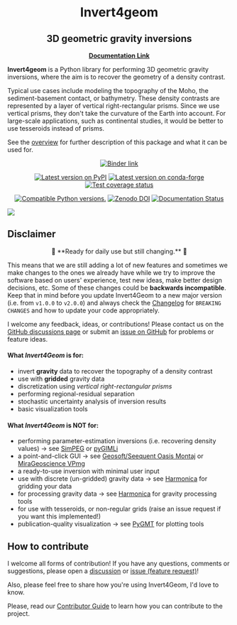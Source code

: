 <h1 align="center">Invert4geom</h1>
<h2 align="center">3D geometric gravity inversions
</h2>

<p align="center">
<a href="https://invert4geom.readthedocs.io"><strong>Documentation Link</strong></a>
</p>

<!-- SPHINX-START-proj-desc -->

**Invert4geom** is a Python library for performing 3D geometric gravity inversions, where the aim is to recover the geometry of a density contrast.

Typical use cases include modeling the topography of the Moho, the sediment-basement contact, or bathymetry.
These density contrasts are represented by a layer of vertical right-rectangular prisms.
Since we use vertical prisms, they don't take the curvature of the Earth into account.
For large-scale applications, such as continental studies, it would be better to use tesseroids instead of prisms.

See the [overview](overview.md) for further description of this package and what it can be used for.

<!-- SPHINX-END-proj-desc -->

<!-- SPHINX-START-badges -->

<p align="center">
<a href="https://mybinder.org/v2/gh/mdtanker/invert4geom/main">
 <img src="https://mybinder.org/badge_logo.svg" alt="Binder link"></a>
 </p>

<p align="center">
<a href=https://pypi.org/project/invert4geom/>
<img src="https://img.shields.io/pypi/v/invert4geom?style=flat-square"
alt="Latest version on PyPI"/></a>
<a href=https://github.com/conda-forge/invert4geom-feedstock>
<img src="https://img.shields.io/conda/vn/conda-forge/invert4geom.svg?style=flat-square"
alt="Latest version on conda-forge"/></a>
<a href="https://codecov.io/gh/mdtanker/invert4geom"><img src="https://img.shields.io/codecov/c/github/mdtanker/invert4geom/main.svg?style=flat-square" alt="Test coverage status"/></a>
</p>

<p align="center">
<a href="https://pypi.org/project/invert4geom/"><img src="https://img.shields.io/pypi/pyversions/invert4geom?style=flat-square" alt="Compatible Python versions."/></a>
<a href="https://zenodo.org/doi/10.5281/zenodo.11951924"><img src="https://zenodo.org/badge/DOI/10.5281/zenodo.12547952.svg?style=flat-square" alt="Zenodo DOI"/></a>
<a href='https://readthedocs.org/projects/invert4geom/'><img src='https://readthedocs.org/projects/invert4geom/badge/?version=latest&style=flat-square' alt='Documentation Status' /></a>
 </p>

<!-- SPHINX-END-badges -->

![](docs/figures/cover_fig.png)

## Disclaimer

<p align="center">
🚨 **Ready for daily use but still changing.** 🚨
</p>

This means that we are still adding a lot of new features and sometimes we make changes to the ones we already have while we try to improve the software based on users' experience, test new ideas, make better design decisions, etc.
Some of these changes could be **backwards incompatible**.
Keep that in mind before you update Invert4Geom to a new major version (i.e. from `v1.0.0` to `v2.0.0`) and always check the [Changelog](https://github.com/mdtanker/invert4geom/blob/main/CHANGELOG.md) for `BREAKING CHANGES` and how to update your code appropriately.

I welcome any feedback, ideas, or contributions!
Please contact us on the [GitHub discussions page](https://github.com/mdtanker/invert4geom/discussions) or submit an [issue on GitHub](https://github.com/mdtanker/invert4geom/issues) for problems or feature ideas.

<!-- SPHINX-START-long-desc -->

#### What _Invert4Geom_ is for:

- invert **gravity** data to recover the topography of a density contrast
- use with **gridded** gravity data
- discretization using _vertical right-rectangular prisms_
- performing regional-residual separation
- stochastic uncertainty analysis of inversion results
- basic visualization tools

#### What _Invert4Geom_ is **NOT** for:

- performing parameter-estimation inversions (i.e. recovering density values) -> see [SimPEG](https://simpeg.xyz/) or [pyGIMLi](https://www.pygimli.org/index.html)
- a point-and-click GUI -> see [Geosoft/Seequent Oasis Montaj](https://www.seequent.com/products-solutions/geosoft-oasis-montaj/) or [MiraGeoscience VPmg](https://www.mirageoscience.com/mining-industry-software/geoscience-analyst-pro-geophysics/)
- a ready-to-use inversion with minimal user input
- use with discrete (un-gridded) gravity data -> see [Harmonica](https://www.fatiando.org/harmonica/latest/index.html) for gridding your data
- for processing gravity data -> see [Harmonica](https://www.fatiando.org/harmonica/latest/index.html) for gravity processing tools
- for use with tesseroids, or non-regular grids (raise an issue request if you want this implemented!)
- publication-quality visualization -> see [PyGMT](https://www.pygmt.org/dev/index.html) for plotting tools

<!-- SPHINX-END-long-desc -->

## How to contribute
I welcome all forms of contribution! If you have any questions, comments or suggestions, please open a [discussion](https://github.com/mdtanker/invert4geom/discussions/new/choose) or [issue (feature request)](https://github.com/mdtanker/invert4geom/issues/new/choose)!

Also, please feel free to share how you're using Invert4Geom, I'd love to know.

Please, read our [Contributor Guide](https://invert4geom.readthedocs.io/en/latest/contributing.html) to learn how you can contribute to the project.